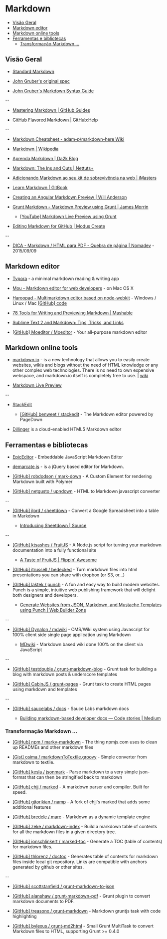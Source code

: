 # Markdown


<!-- toc -->
* [Visão Geral](#visão-geral)
* [Markdown editor](#markdown-editor)
* [Markdown online tools](#markdown-online-tools)
* [Ferramentas e bibliotecas](#ferramentas-e-bibliotecas)
  * [Transformação Markdown ...](#transformação-markdown)

<!-- toc stop -->


## Visão Geral

* [Standard Markdown](http://standardmarkdown.com/)

* [John Gruber's original spec](http://daringfireball.net/projects/markdown/)

* [John Gruber's Markdown Syntax Guide](http://daringfireball.net/projects/markdown/syntax)

--

* [Mastering Markdown | GitHub Guides](https://guides.github.com/features/mastering-markdown/)

* [GitHub Flavored Markdown | GitHub:Help](https://help.github.com/articles/github-flavored-markdown)

--

* [Markdown Cheatsheet - adam-p/markdown-here Wiki](https://github.com/adam-p/markdown-here/wiki/Markdown-Cheatsheet)

* [Markdown | Wikipedia](https://en.wikipedia.org/wiki/Markdown)

* [Aprenda Markdown | Da2k Blog](http://blog.da2k.com.br/2015/02/08/aprenda-markdown/)

* [Markdown: The Ins and Outs | Nettuts+](http://net.tutsplus.com/tutorials/tools-and-tips/markdown-the-ins-and-outs/)

* [Adicionando Markdown ao seu kit de sobrevivência na web | iMasters](http://imasters.com.br/desenvolvimento/adicionando-markdown-ao-seu-kit-de-sobrevivencia-na-web/)

* [Learn Markdown | GitBook](https://gitbookio.github.io/markdown/)

* [Creating an Angular Markdown Preview | Will Anderson](http://www.itsananderson.com/2013/10/creating-angular-markdown-preview/)

* [Grunt Markdown - Markdown Preview using Grunt | James Morrin](http://www.treasonx.com/posts/GruntMarkDown.html)

  * [[YouTube] Markdown Live Preview using Grunt](https://www.youtube.com/watch?v=fc45xgh45dM)

* [Editing Markdown for GitHub | Modus Create](http://moduscreate.com/editing-markdown-for-github/)

--

* [DICA - Markdown / HTML para PDF - Quebra de página | Nomadev](http://nomadev.com.br/dica-markdown-html-para-pdf-quebra-de-p%C3%A1gina/) - 2015/09/09


## Markdown editor

* [Typora](https://www.typora.io/) - a minimal markdown reading & writing app

* [Mou - Markdown editor for web developers](http://mouapp.com/) - on Mac OS X

* [Haroopad - Multimarkdown editor based on node-webkit](http://pad.haroopress.com/) - Windows / Linux / Mac [[GitHub] code](https://github.com/rhiokim/haroopad)

* [78 Tools for Writing and Previewing Markdown | Mashable](http://mashable.com/2013/06/24/markdown-tools/)

* [Sublime Text 2 and Markdown: Tips, Tricks, and Links](http://www.macstories.net/roundups/sublime-text-2-and-markdown-tips-tricks-and-links/)

* [[GitHub] Moeditor / Moeditor](https://github.com/Moeditor/Moeditor) - Your all-purpose markdown editor


## Markdown online tools

* [markdown.io](http://www.markdown.io/) - is a new technology that allows you to easily create websites, wikis and blogs without the need of HTML knowledge or any other complex web technologies. There is no need to own expensive webspace, and markdown.io itself is completely free to use. | [wiki](http://wiki.markdown.io/)

* [Markdown Live Preview](http://markdownlivepreview.com/)

--

* [StackEdit](https://stackedit.io/)

  * [[GitHub] benweet / stackedit](https://github.com/benweet/stackedit) - The Markdown editor powered by PageDown

* [Dillinger](http://dillinger.io/) is a cloud-enabled HTML5 Markdown editor


## Ferramentas e bibliotecas

* [EpicEditor](http://oscargodson.github.io/EpicEditor/) - Embeddable JavaScript Markdown Editor

* [demarcate.js](http://will-hart.github.io/demarcate.js/) - is a jQuery based editor for Markdown.

* [[GitHub] robdodson / mark-down](https://github.com/robdodson/mark-down) - A Custom Element for rendering Markdown built with Polymer

* [[GitHub] netgusto / upndown](https://github.com/netgusto/upndown) - HTML to Markdown javascript converter

--

* [[GitHub] jlord / sheetdown](https://github.com/jlord/sheetdown) - Convert a Google Spreadsheet into a table in Markdown

  * [Introducing Sheetdown | Source](https://source.opennews.org/en-US/articles/introducing-sheetdown/)

--

* [[GitHub] ktsashes / FruitJS](https://github.com/ktsashes/FruitJS) - A Node.js script for turning your markdown documentation into a fully functional site

  * [A Taste of FruitJS | Flippin' Awesome](http://flippinawesome.org/2013/09/16/a-taste-of-fruitjs/)

* [[GitHub] jtrussell / bedecked](https://github.com/jtrussell/bedecked) - Turn markdown files into html presentations you can share with dropbox (or S3, or...)

* [[GitHub] laktek / punch](https://github.com/laktek/punch) - A fun and easy way to build modern websites. Punch is a simple, intuitive web publishing framework that will delight both designers and developers.

  * [Generate Websites from JSON, Markdown, and Mustache Templates using Punch | Web Builder Zone](http://css.dzone.com/articles/generate-websites-json)

--

* [[GitHub] Dynalon / mdwiki](https://github.com/Dynalon/mdwiki/) - CMS/Wiki system using Javascript for 100% client side single page application using Markdown

  * [MDwiki](https://dynalon.github.io/mdwiki/) - Markdown based wiki done 100% on the client via JavaScript

--

* [[GitHub] testdouble / grunt-markdown-blog](https://github.com/testdouble/grunt-markdown-blog) - Grunt task for building a blog with markdown posts & underscore templates

* [[GitHub] CabinJS / grunt-pages](https://github.com/CabinJS/grunt-pages) - Grunt task to create HTML pages using markdown and templates

--

* [[GitHub] saucelabs / docs](https://github.com/saucelabs/docs) - Sauce Labs markdown docs

  * [Building markdown-based developer docs — Code stories | Medium](https://medium.com/code-stories/building-markdown-based-developer-docs-87c0317c56f7)


### Transformação Markdown ...

* [[GitHub] npm / marky-markdown](https://github.com/npm/marky-markdown) - The thing npmjs.com uses to clean up READMEs and other markdown files

* [[Gist] osima / markdownToTextile.groovy](https://gist.github.com/osima/1133674) - Simple converter from markdown to textile.

* [[GitHub] kesla / jsonmark](https://github.com/kesla/jsonmark) - Parse markdown to a very simple json-format that can then be stringified back to markdown

* [[GitHub] chjj / marked](https://github.com/chjj/marked) - A markdown parser and compiler. Built for speed.

* [[GitHub] gjtorikian / namp](https://github.com/gjtorikian/namp) - A fork of chjj's marked that adds some additional features

* [[GitHub] bredele / marc](https://github.com/bredele/marc) - Markdown as a dynamic template engine

* [[GitHub] zeke / markdown-index](https://github.com/zeke/markdown-index) - Build a markdown table of contents for all the markdown files in a given directory tree.

* [[GitHub] jonschlinkert / marked-toc](https://github.com/jonschlinkert/marked-toc) - Generate a TOC (table of contents) for markdown files.

* [[GitHub] thlorenz / doctoc](https://github.com/thlorenz/doctoc) - Generates table of contents for markdown files inside local git repository. Links are compatible with anchors generated by github or other sites.

--

* [[GitHub] scottstanfield / grunt-markdown-to-json](https://github.com/scottstanfield/grunt-markdown-to-json)

* [[GitHub] alanshaw / grunt-markdown-pdf](https://github.com/alanshaw/grunt-markdown-pdf) - Grunt plugin to convert markdown documents to PDF.

* [[GitHub] treasonx / grunt-markdown](https://github.com/treasonx/grunt-markdown) - Markdown gruntjs task with code highlighting

* [[GitHub] bylexus / grunt-md2html](https://github.com/bylexus/grunt-md2html) - Small Grunt MultiTask to convert Markdown files to HTML, supporting Grunt >= 0.4.0
